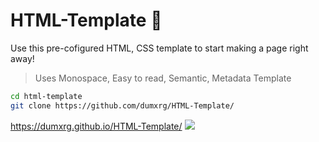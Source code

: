 # HTML-Template 👾
Use this pre-cofigured HTML, CSS template to start making a page right away!
> Uses Monospace,
> Easy to read,
> Semantic,
> Metadata Template

```bash
cd html-template
git clone https://github.com/dumxrg/HTML-Template/
```

https://dumxrg.github.io/HTML-Template/
<img src="https://i.postimg.cc/JhQysBTC/Screenshot-2025-05-31-at-16-39-56-HTML-Template.png">
